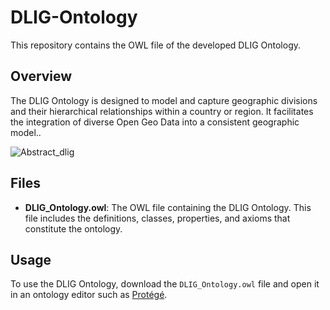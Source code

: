 # DLIG-Ontology

This repository contains the OWL file of the developed DLIG Ontology.

## Overview

The DLIG Ontology is designed to model and capture geographic divisions and their hierarchical relationships within a country or region. It facilitates the integration of diverse Open Geo Data into a consistent geographic model..







![Abstract_dlig](https://github.com/user-attachments/assets/c3f7e387-e503-4713-b22e-31de874d8c0f)





## Files

- **DLIG_Ontology.owl**: The OWL file containing the DLIG Ontology. This file includes the definitions, classes, properties, and axioms that constitute the ontology.

## Usage

To use the DLIG Ontology, download the `DLIG_Ontology.owl` file and open it in an ontology editor such as [Protégé](https://protege.stanford.edu/).


